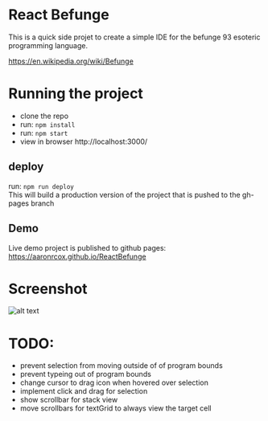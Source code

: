 # React Befunge
This is a quick side projet to create a simple IDE for the befunge 93 esoteric programming language.

https://en.wikipedia.org/wiki/Befunge

 # Running the project
 - clone the repo
 - run: `npm install`
 - run: `npm start`
 - view in browser http://localhost:3000/

 ## deploy
run: `npm run deploy` <br/>
This will build a production version of the project that is pushed to the gh-pages branch

## Demo
Live demo project is published to github pages:<br/>https://aaronrcox.github.io/ReactBefunge 

# Screenshot
![alt text](./public/screenshots/screenshot01.png "Befunge IDE")



# TODO:
 - prevent selection from moving outside of of program bounds
 - prevent typeing out of program bounds
 - change cursor to drag icon when hovered over selection
 - implement click and drag for selection
 - show scrollbar for stack view
 - move scrollbars for textGrid to always view the target cell
